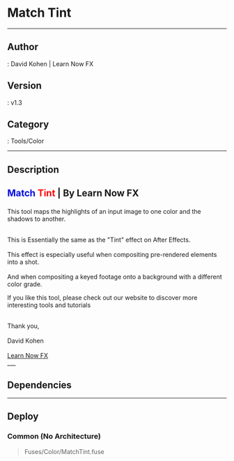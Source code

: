 # Match Tint
___

## Author
 : David Kohen | Learn Now FX

## Version
 : v1.3

## Category
 : Tools/Color
___

## Description
<h2><p> <font color="light blue">Match</font> <font color="red">Tint</font> | By Learn Now FX </p></h2>
<p>This tool maps the highlights of an input image to one color and the shadows to another.</p>
<br>This is Essentially the same as the "Tint" effect on After Effects.</br>
<br>This effect is especially useful when compositing pre-rendered elements into a shot.</br>
<br>And when compositing a keyed footage onto a background with a different color grade.<br>

<p>If you like this tool, please check out our website to discover more interesting tools and tutorials</p>

<p></p>
<br>Thank you,</br>
<br>David Kohen</br>
<br>
<a href="https://learnnowfx.com">Learn Now FX</a></br>
___

## Dependencies


___

## Deploy

### Common (No Architecture)

> Fuses/Color/MatchTint.fuse  
